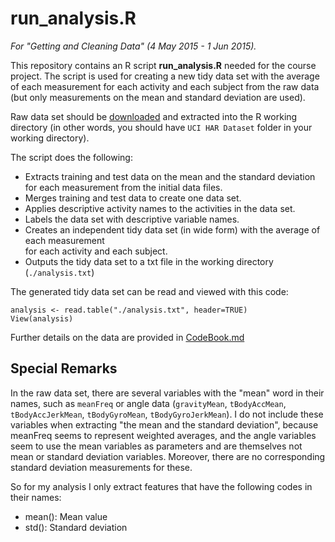 # run_analysis.R
*For "Getting and Cleaning Data" (4 May 2015 - 1 Jun 2015).*

This repository contains an R script <b>run_analysis.R</b> needed for the course project. The script is used for creating a new tidy data set with the average of each measurement for each activity and each subject from the raw data (but only measurements on the mean and standard deviation are used).

Raw data set should be [downloaded](http://d396qusza40orc.cloudfront.net/getdata%2Fprojectfiles%2FUCI%20HAR%20Dataset.zip) and extracted into the R working directory (in other words, you should have `UCI HAR Dataset` folder in your working directory). 

The script does the following:
* Extracts training and test data on the mean and the standard deviation 
      for each measurement from the initial data files.
* Merges training and test data to create one data set.
* Applies descriptive activity names to the activities in the data set.
* Labels the data set with descriptive variable names.
* Creates an independent tidy data set (in wide form) with the average of each measurement  
      for each activity and each subject.
* Outputs the tidy data set to a txt file in the working directory (`./analysis.txt`)

The generated tidy data set can be read and viewed with this code:
```{r}
analysis <- read.table("./analysis.txt", header=TRUE)
View(analysis)
```
Further details on the data are provided in [CodeBook.md](CodeBook.md)

## Special Remarks
In the raw data set, there are several variables with the "mean" word in their names, such as `meanFreq` or angle data (`gravityMean`, `tBodyAccMean`, `tBodyAccJerkMean`, `tBodyGyroMean`, `tBodyGyroJerkMean`).
I do not include these variables when extracting "the mean and the standard deviation", because meanFreq seems to represent weighted averages, and the angle variables seem to use the mean variables as parameters and are themselves not mean or standard deviation variables. Moreover, there are no corresponding standard deviation measurements for these.

So for my analysis I only extract features that have the following codes in their names:
* mean(): Mean value
* std(): Standard deviation
